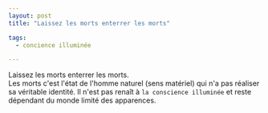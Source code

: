 ```yaml
---
layout: post
title: "Laissez les morts enterrer les morts"

tags: 
  - concience illuminée

---
```

Laissez les morts enterrer les morts.  
Les morts c'est l'état de l'homme naturel (sens matériel) qui n'a pas réaliser sa véritable identité. Il n'est pas renaît à `la conscience illuminée` et reste dépendant du monde limité des apparences. 



